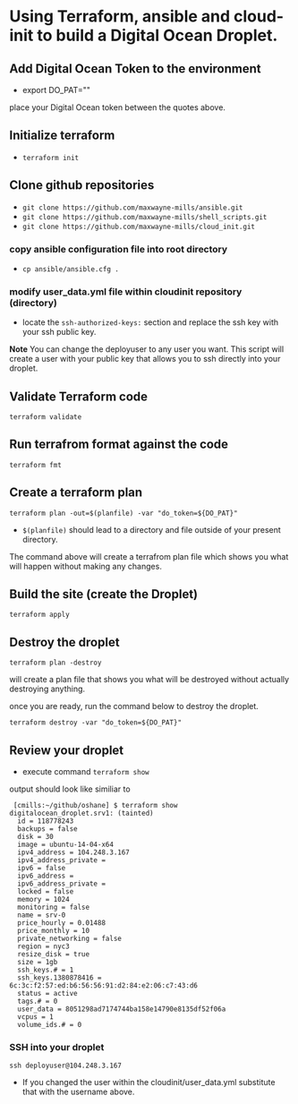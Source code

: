 # Using Terraform, ansible and cloud-init to build a Digital Ocean Droplet.

## Add Digital Ocean Token to the environment

- export DO_PAT=""

place your Digital Ocean token between the quotes above.

## Initialize terraform

- ```terraform init```


## Clone github repositories

- ```git clone https://github.com/maxwayne-mills/ansible.git```
- ```git clone https://github.com/maxwayne-mills/shell_scripts.git```
- ```git clone https://github.com/maxwayne-mills/cloud_init.git```

### copy ansible configuration file into root directory

- ```cp ansible/ansible.cfg .```

### modify user_data.yml file within cloudinit repository (directory)

- locate the ```ssh-authorized-keys:``` section and replace the ssh key with your ssh public key.

**Note** You can change the deployuser to any user you want. This script will create a user with your public key that allows you to ssh directly into your droplet.

## Validate Terraform code

```terraform validate```

## Run terrafrom format against the code

```terraform fmt```

## Create a terraform plan

```terraform plan -out=$(planfile) -var "do_token=${DO_PAT}"```
- ```$(planfile)``` should lead to a directory and file outside of your present directory.

The command above will create a terrafrom plan file which shows you what will happen without making any changes.

## Build the site (create the Droplet)

``` terraform apply ```

## Destroy the droplet

```terraform plan -destroy```

will create a plan file that shows you what will be destroyed without actually destroying anything.

once you are ready, run the command below to destroy the droplet.

```terraform destroy -var "do_token=${DO_PAT}"```

## Review your droplet

- execute command ```terraform show```

output should look like similiar to

```
 [cmills:~/github/oshane] $ terraform show
digitalocean_droplet.srv1: (tainted)
  id = 118778243
  backups = false
  disk = 30
  image = ubuntu-14-04-x64
  ipv4_address = 104.248.3.167
  ipv4_address_private = 
  ipv6 = false
  ipv6_address = 
  ipv6_address_private = 
  locked = false
  memory = 1024
  monitoring = false
  name = srv-0
  price_hourly = 0.01488
  price_monthly = 10
  private_networking = false
  region = nyc3
  resize_disk = true
  size = 1gb
  ssh_keys.# = 1
  ssh_keys.1380878416 = 6c:3c:f2:57:ed:b6:56:56:91:d2:84:e2:06:c7:43:d6
  status = active
  tags.# = 0
  user_data = 8051298ad7174744ba158e14790e8135df52f06a
  vcpus = 1
  volume_ids.# = 0
```

### SSH into your droplet

```ssh deployuser@104.248.3.167```

- If you changed the user within the cloudinit/user_data.yml substitute that with the username above.




